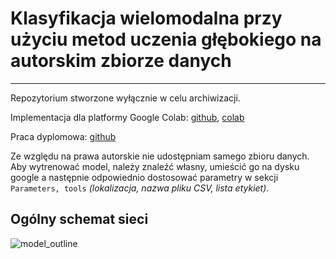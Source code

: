 # Klasyfikacja wielomodalna przy użyciu metod uczenia głębokiego na autorskim zbiorze danych
---
Repozytorium stworzone wyłącznie w celu archiwizacji.

Implementacja dla platformy Google Colab: [github](https://github.com/AzethMeron/magisterka/blob/main/PyTorch_Magisterka.ipynb), [colab](https://colab.research.google.com/drive/1_JT7Vu3E19ie_yUJKk70z6r07W1In6us?usp=sharing)

Praca dyplomowa: [github](https://github.com/AzethMeron/magisterka/blob/main/W4N_241530_W04-TAI-MIN_W04-TAIP-000P-OSMW3.pdf)

Ze względu na prawa autorskie nie udostępniam samego zbioru danych. Aby wytrenować model, należy znaleźć własny, umieścić go na dysku google a następnie odpowiednio dostosować parametry w sekcji ```Parameters, tools``` *(lokalizacja, nazwa pliku CSV, lista etykiet)*.

## Ogólny schemat sieci

![model_outline](https://github.com/user-attachments/assets/367c5873-1ba4-4966-88be-ceae74460409)
